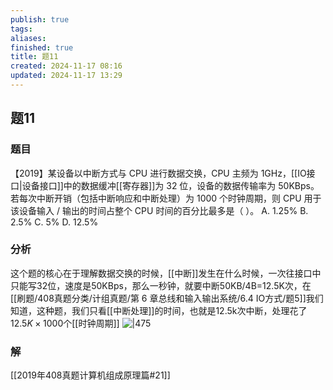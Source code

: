 ```yaml
---
publish: true
tags: 
aliases: 
finished: true
title: 题11
created: 2024-11-17 08:16
updated: 2024-11-17 13:29
---
```

## 题11
### 题目
【2019】某设备以中断方式与 CPU 进行数据交换，CPU 主频为 1GHz，[[IO接口|设备接口]]中的数据缓冲[[寄存器]]为 32 位，设备的数据传输率为 50KBps。若每次中断开销（包括中断响应和中断处理）为 1000 个时钟周期，则 CPU 用于该设备输入 / 输出的时间占整个 CPU 时间的百分比最多是（ ）。
A. 1.25%
B. 2.5%
C. 5%
D. 12.5%
### 分析
这个题的核心在于理解数据交换的时候，[[中断]]发生在什么时候，一次往接口中只能写32位，速度是50KBps，那么一秒钟，就要中断50KB/4B=12.5K次，在[[刷题/408真题分类/计组真题/第 6 章总线和输入输出系统/6.4 IO方式/题5]]我们知道，这种题，我们只看[[中断处理]]的时间，也就是12.5k次中断，处理花了$12.5K\times1000$个[[时钟周期]]
![|475](https://img.hwenyi.tech/202411172127953.webp)
### 解
[[2019年408真题计算机组成原理篇#21]]
